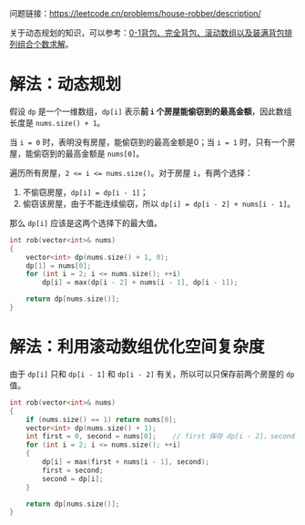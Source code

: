 问题链接：https://leetcode.cn/problems/house-robber/description/

关于动态规划的知识，可以参考：[0-1背包、完全背包、滚动数组以及装满背包排列组合个数求解](https://github.com/SakuraMayAi/Tricks-of-Programming/blob/main/Algorithms%20And%20Data%20Structure/0-1%E8%83%8C%E5%8C%85%E3%80%81%E5%AE%8C%E5%85%A8%E8%83%8C%E5%8C%85%E3%80%81%E6%BB%9A%E5%8A%A8%E6%95%B0%E7%BB%84%E4%BB%A5%E5%8F%8A%E8%A3%85%E6%BB%A1%E8%83%8C%E5%8C%85%E6%8E%92%E5%88%97%E7%BB%84%E5%90%88%E4%B8%AA%E6%95%B0%E6%B1%82%E8%A7%A3.md)。

# 解法：动态规划

假设 `dp` 是一个一维数组，`dp[i]` 表示**前 `i` 个房屋能偷窃到的最高金额**，因此数组长度是 `nums.size() + 1`。

当 `i = 0` 时，表明没有房屋，能偷窃到的最高金额是0；当 `i = 1` 时，只有一个房屋，能偷窃到的最高金额是 `nums[0]`。

遍历所有房屋，`2 <= i <= nums.size()`。对于房屋 `i`，有两个选择：
1. 不偷窃房屋，`dp[i] = dp[i - 1]`；
2. 偷窃该房屋，由于不能连续偷窃，所以 `dp[i] = dp[i - 2] + nums[i - 1]`。

那么 `dp[i]` 应该是这两个选择下的最大值。

```cpp
int rob(vector<int>& nums)
{
    vector<int> dp(nums.size() + 1, 0);
    dp[1] = nums[0];
    for (int i = 2; i <= nums.size(); ++i)
        dp[i] = max(dp[i - 2] + nums[i - 1], dp[i - 1]);

    return dp[nums.size()];
}
```

# 解法：利用滚动数组优化空间复杂度

由于 `dp[i]` 只和 `dp[i - 1]` 和 `dp[i - 2]` 有关，所以可以只保存前两个房屋的 `dp` 值。

```cpp
int rob(vector<int>& nums)
{
    if (nums.size() == 1) return nums[0];
    vector<int> dp(nums.size() + 1);
    int first = 0, second = nums[0];    // first 保存 dp[i - 2]，second 保存 dp[i - 1]
    for (int i = 2; i <= nums.size(); ++i)
    {
        dp[i] = max(first + nums[i - 1], second);
        first = second;
        second = dp[i];
    }

    return dp[nums.size()];
}
```
